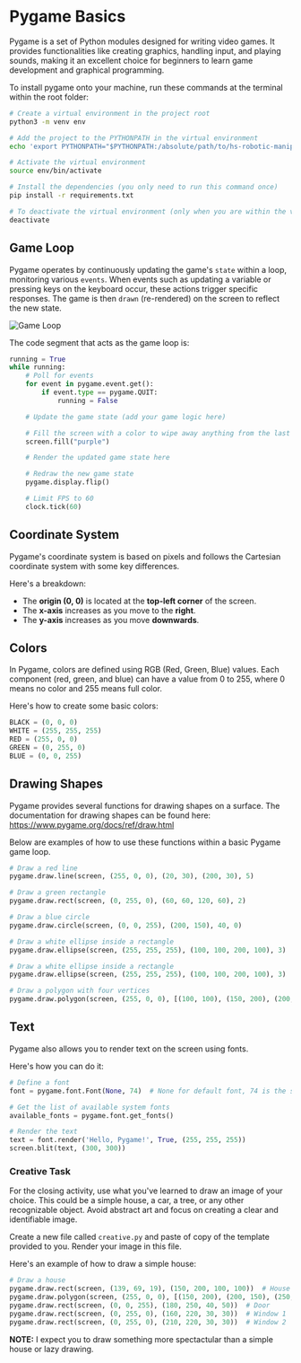 # Pygame Basics

Pygame is a set of Python modules designed for writing video games. It provides functionalities like creating graphics, handling input, and playing sounds, making it an excellent choice for beginners to learn game development and graphical programming. 

To install pygame onto your machine, run these commands at the terminal within the root folder:

```bash
# Create a virtual environment in the project root
python3 -m venv env

# Add the project to the PYTHONPATH in the virtual environment
echo 'export PYTHONPATH="$PYTHONPATH:/absolute/path/to/hs-robotic-manipulation-course"' >> env/bin/activate

# Activate the virtual environment
source env/bin/activate

# Install the dependencies (you only need to run this command once)
pip install -r requirements.txt

# To deactivate the virtual environment (only when you are within the virtual environment)
deactivate
```
## Game Loop

Pygame operates by continuously updating the game's `state` within a loop, monitoring various `events`. When events such as updating a variable or pressing keys on the keyboard occur, these actions trigger specific responses. The game is then `drawn` (re-rendered) on the screen to reflect the new state.

![Game Loop](https://eng.libretexts.org/@api/deki/files/12879/GWPFigure5.png?revision=1)

The code segment that acts as the game loop is:

```python
running = True
while running:
    # Poll for events
    for event in pygame.event.get():
        if event.type == pygame.QUIT:
            running = False

    # Update the game state (add your game logic here)

    # Fill the screen with a color to wipe away anything from the last frame
    screen.fill("purple")

    # Render the updated game state here

    # Redraw the new game state
    pygame.display.flip()

    # Limit FPS to 60
    clock.tick(60)
```

## Coordinate System

Pygame's coordinate system is based on pixels and follows the Cartesian coordinate system with some key differences. 

Here's a breakdown:

- The **origin (0, 0)** is located at the **top-left corner** of the screen.
- The **x-axis** increases as you move to the **right**.
- The **y-axis** increases as you move **downwards**.

## Colors

In Pygame, colors are defined using RGB (Red, Green, Blue) values. Each component (red, green, and blue) can have a value from 0 to 255, where 0 means no color and 255 
means full color. 

Here's how to create some basic colors:

```python
BLACK = (0, 0, 0)
WHITE = (255, 255, 255)
RED = (255, 0, 0)
GREEN = (0, 255, 0)
BLUE = (0, 0, 255)
```

## Drawing Shapes

Pygame provides several functions for drawing shapes on a surface. The documentation for drawing shapes can be found here: https://www.pygame.org/docs/ref/draw.html

Below are examples of how to use these functions within a basic Pygame game loop.

```python
# Draw a red line
pygame.draw.line(screen, (255, 0, 0), (20, 30), (200, 30), 5)

# Draw a green rectangle
pygame.draw.rect(screen, (0, 255, 0), (60, 60, 120, 60), 2)

# Draw a blue circle
pygame.draw.circle(screen, (0, 0, 255), (200, 150), 40, 0)

# Draw a white ellipse inside a rectangle
pygame.draw.ellipse(screen, (255, 255, 255), (100, 100, 200, 100), 3)

# Draw a white ellipse inside a rectangle
pygame.draw.ellipse(screen, (255, 255, 255), (100, 100, 200, 100), 3)

# Draw a polygon with four vertices
pygame.draw.polygon(screen, (255, 0, 0), [(100, 100), (150, 200), (200, 100), (250, 200)], 0)

```

## Text

Pygame also allows you to render text on the screen using fonts. 

Here's how you can do it:

```python
# Define a font
font = pygame.font.Font(None, 74)  # None for default font, 74 is the size

# Get the list of available system fonts
available_fonts = pygame.font.get_fonts()

# Render the text
text = font.render('Hello, Pygame!', True, (255, 255, 255))
screen.blit(text, (300, 300))
```

### Creative Task

For the closing activity, use what you've learned to draw an image of your choice. This could be a simple house, a car, a tree, 
or any other recognizable object. Avoid abstract art and focus on creating a clear and identifiable image. 

Create a new file called `creative.py` and paste of copy of the template provided to you. Render your image in this file.

Here's an example of how to draw a simple house:

```python
# Draw a house
pygame.draw.rect(screen, (139, 69, 19), (150, 200, 100, 100))  # House base
pygame.draw.polygon(screen, (255, 0, 0), [(150, 200), (200, 150), (250, 200)])  # Roof
pygame.draw.rect(screen, (0, 0, 255), (180, 250, 40, 50))  # Door
pygame.draw.rect(screen, (0, 255, 0), (160, 220, 30, 30))  # Window 1
pygame.draw.rect(screen, (0, 255, 0), (210, 220, 30, 30))  # Window 2
```

**NOTE:** I expect you to draw something more spectactular than a simple house or lazy drawing.
